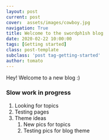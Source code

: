 ```yaml
---
layout: post
current: post
cover:  assets/images/cowboy.jpg
navigation: True
title: Welcome to the swordph1sh blog
date: 2020-02-22 10:00:00
tags: [Getting started]
class: post-template
subclass: 'post tag-getting-started'
author: tomato
---
```


Hey! Welcome to a new blog :)

<h3 id="orderedlist">Slow work in progress</h3>

<ol>
<li>Looking for topics</li>
<li>Testing pages</li>
<li>Theme ideas<br />
<ol><li>New pics for topics</li>
<li>Testing pics for blog theme</li></ol></li>
</ol>



